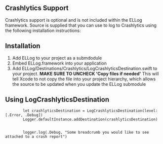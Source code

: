 ## Crashlytics Support

Crashlytics support is optional and is not included within the ELLog framework. Source is supplied that you can use to log to Crashlytics using the following installation instructions:

## Installation

1. Add ELLog to your project as a submdodule
2. Embed ELLog.framework into your application
3. Add ELLog/Destinations/Crashlytics/LogCrashlyticsDestination.swift to your project. **MAKE SURE TO UNCHECK 'Copy files if needed'** This will tell Xcode to not copy the file into your project hierarchy, which allows the source to be updated when you update the ELLog submodule

## Using LogCrashlyticsDestination

```
        let crashlyticsDestination = LogCrashlyticsDestination(level: [.Error, .Debug])
        Logger.defaultInstance.addDestination(crashlyticsDestination)


        logger.log(.Debug, "Some breadcrumb you would like to see attached to a crash report")
```
